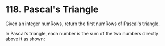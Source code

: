 # 118. Pascal's Triangle

Given an integer numRows, return the first numRows of Pascal's triangle.

In Pascal's triangle, each number is the sum of the two numbers directly above it as shown: